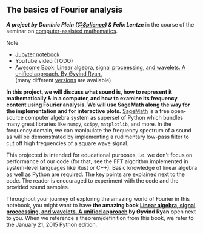 ## The basics of Fourier analysis

**_A project by Dominic Plein ([@Splience](https://youtube.com/@splience)) & Felix Lentze_** in the course of the seminar on [computer-assisted mathematics](https://matematiflo.github.io/SoSe_2024/CompAssistedMath2024.html).

> [!NOTE]  
> - [Jupyter notebook](./src/fourier.ipynb)
> - YouTube video (TODO)
> - [Awesome Book: Linear algebra, signal proceessing, and wavelets. A unified approach. By Øyvind Ryan.](https://www.uio.no/studier/emner/matnat/math/nedlagte-emner/MAT-INF2360/v15/kompendium/applinalgpython.pdf)<br>(many different [versions](https://www.uio.no/studier/emner/matnat/math/nedlagte-emner/MAT-INF2360/v15/kompendium/) are available)

**In this project, we will discuss what sound is, how to represent it mathematically & in a computer, and how to examine its frequency content using Fourier analysis. We will use SageMath along the way for the implementation and for interactive plots.** [SageMath](https://www.sagemath.org/) is a free open-source computer algebra system as superset of Python which bundles many great libraries like `numpy`, `scipy`, `matplotlib`, and more. In the frequency domain, we can manipulate the frequency spectrum of a sound as will be demonstrated by implementing a rudimentary low-pass filter to cut off high frequencies of a square wave signal.

This projected is intended for educational purposes, i.e. we don't focus on performance of our code (for that, see the FFT algorithm implemented in system-level languages like Rust or C++). Basic knowledge of linear algebra as well as Python are required. The key points are explained next to the code. The reader is encouraged to experiment with the code and the provided sound samples.

Throughout your journey of exploring the amazing world of Fourier in this notebook, you might want to have **the amazing book [Linear algebra, signal proceessing, and wavelets. A unified approach](https://www.uio.no/studier/emner/matnat/math/nedlagte-emner/MAT-INF2360/v15/kompendium/) by Øyvind Ryan** open next to you. When we reference a theorem/definition from this book, we refer to the January 21, 2015 Python edition.
